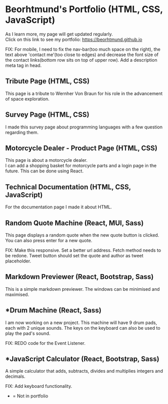 # Beorhtmund's Portfolio (HTML, CSS, JavaScript)
As I learn more, my page will get updated regularly.
\
Click on this link to see my portfolio: https://beorhtmund.github.io

FIX: For mobile, I need to fix the nav-bar(too much space on the right), the text above 'contact me'(too close to edges) and decrease the font size of the contact links(bottom row sits on top of upper row). Add a description meta tag in head.

## Tribute Page (HTML, CSS)
This page is a tribute to Wernher Von Braun for his role in the advancement of space exploration.

## Survey Page (HTML, CSS)
I made this survey page about programming languages with a few question regarding them.

## Motorcycle Dealer - Product Page (HTML, CSS)
This page is about a motorcycle dealer.
\
I can add a shopping basket for motorcycle parts and a login page in the future. This can be done using React.

## Technical Documentation (HTML, CSS, JavaScript)
For the documentation page I made it about HTML.

## Random Quote Machine (React, MUI, Sass)
This page displays a random quote when the new quote button is clicked. You can also press enter for a new quote.

FIX: Make this responsive. Set a better url address. Fetch method needs to be redone. Tweet button should set the quote and author as tweet placeholder.

## Markdown Previewer (React, Bootstrap, Sass)
This is a simple markdown previewer. The windows can be minimised and maximised.

## *Drum Machine (React, Sass)
I am now working on a new project. This machine will have 9 drum pads, each with 2 unique sounds. The keys on the keyboard can also be used to play the pad's sound.

FIX: REDO code for the Event Listener.

## *JavaScript Calculator (React, Bootstrap, Sass)
A simple calculator that adds, subtracts, divides and multiplies integers and decimals.

FIX: Add keyboard functionality.

* = Not in portfolio

